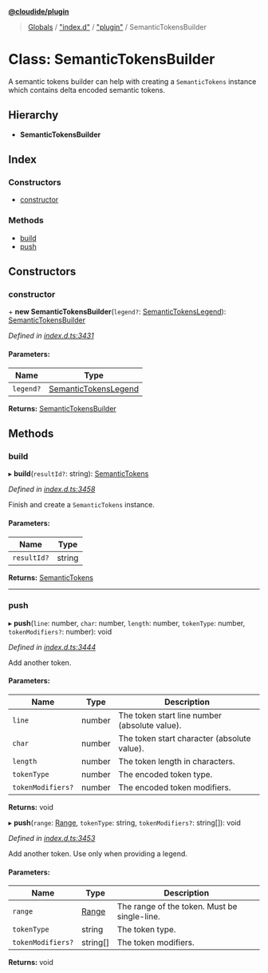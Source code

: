 **[@cloudide/plugin](../README.md)**

> [Globals](../README.md) / ["index.d"](../modules/_index_d_.md) / ["plugin"](../modules/_index_d_._plugin_.md) / SemanticTokensBuilder

# Class: SemanticTokensBuilder

A semantic tokens builder can help with creating a `SemanticTokens` instance
which contains delta encoded semantic tokens.

## Hierarchy

* **SemanticTokensBuilder**

## Index

### Constructors

* [constructor](_index_d_._plugin_.semantictokensbuilder.md#constructor)

### Methods

* [build](_index_d_._plugin_.semantictokensbuilder.md#build)
* [push](_index_d_._plugin_.semantictokensbuilder.md#push)

## Constructors

### constructor

\+ **new SemanticTokensBuilder**(`legend?`: [SemanticTokensLegend](_index_d_._plugin_.semantictokenslegend.md)): [SemanticTokensBuilder](_index_d_._plugin_.semantictokensbuilder.md)

*Defined in [index.d.ts:3431](https://github.com/shuyaqian/cloudide-plugin-api/blob/57a3a2a/index.d.ts#L3431)*

#### Parameters:

Name | Type |
------ | ------ |
`legend?` | [SemanticTokensLegend](_index_d_._plugin_.semantictokenslegend.md) |

**Returns:** [SemanticTokensBuilder](_index_d_._plugin_.semantictokensbuilder.md)

## Methods

### build

▸ **build**(`resultId?`: string): [SemanticTokens](_index_d_._plugin_.semantictokens.md)

*Defined in [index.d.ts:3458](https://github.com/shuyaqian/cloudide-plugin-api/blob/57a3a2a/index.d.ts#L3458)*

Finish and create a `SemanticTokens` instance.

#### Parameters:

Name | Type |
------ | ------ |
`resultId?` | string |

**Returns:** [SemanticTokens](_index_d_._plugin_.semantictokens.md)

___

### push

▸ **push**(`line`: number, `char`: number, `length`: number, `tokenType`: number, `tokenModifiers?`: number): void

*Defined in [index.d.ts:3444](https://github.com/shuyaqian/cloudide-plugin-api/blob/57a3a2a/index.d.ts#L3444)*

Add another token.

#### Parameters:

Name | Type | Description |
------ | ------ | ------ |
`line` | number | The token start line number (absolute value). |
`char` | number | The token start character (absolute value). |
`length` | number | The token length in characters. |
`tokenType` | number | The encoded token type. |
`tokenModifiers?` | number | The encoded token modifiers.  |

**Returns:** void

▸ **push**(`range`: [Range](_index_d_._plugin_.range.md), `tokenType`: string, `tokenModifiers?`: string[]): void

*Defined in [index.d.ts:3453](https://github.com/shuyaqian/cloudide-plugin-api/blob/57a3a2a/index.d.ts#L3453)*

Add another token. Use only when providing a legend.

#### Parameters:

Name | Type | Description |
------ | ------ | ------ |
`range` | [Range](_index_d_._plugin_.range.md) | The range of the token. Must be single-line. |
`tokenType` | string | The token type. |
`tokenModifiers?` | string[] | The token modifiers.  |

**Returns:** void
